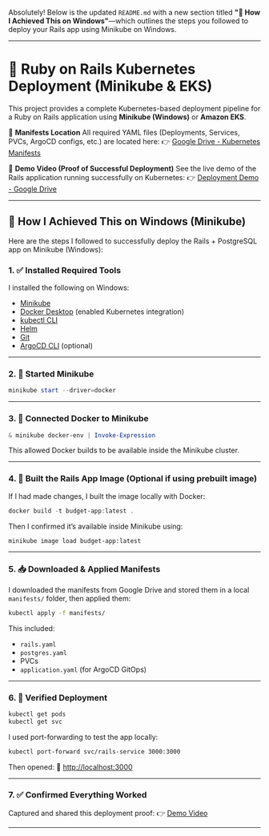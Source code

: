 Absolutely! Below is the updated `README.md` with a new section titled **"🧩 How I Achieved This on Windows"**—which outlines the steps you followed to deploy your Rails app using Minikube on Windows.

---

# 🚀 Ruby on Rails Kubernetes Deployment (Minikube & EKS)

This project provides a complete Kubernetes-based deployment pipeline for a Ruby on Rails application using **Minikube (Windows)** or **Amazon EKS**.

📁 **Manifests Location**
All required YAML files (Deployments, Services, PVCs, ArgoCD configs, etc.) are located here:
👉 [Google Drive - Kubernetes Manifests](https://drive.google.com/drive/folders/1X1fDOG-oGGdG5RaRbJ2AaCX9jBiNyNqy?usp=sharing)

🎥 **Demo Video (Proof of Successful Deployment)**
See the live demo of the Rails application running successfully on Kubernetes:
👉 [Deployment Demo - Google Drive](https://drive.google.com/file/d/1IwreCdwLHXYjD-VQnB6wTkh09GXmjJB-/view?usp=sharing)

---

## 🧩 How I Achieved This on Windows (Minikube)

Here are the steps I followed to successfully deploy the Rails + PostgreSQL app on Minikube (Windows):

### 1. ✅ Installed Required Tools

I installed the following on Windows:

* [Minikube](https://minikube.sigs.k8s.io/docs/start/)
* [Docker Desktop](https://www.docker.com/products/docker-desktop/) (enabled Kubernetes integration)
* [kubectl CLI](https://kubernetes.io/docs/tasks/tools/)
* [Helm](https://helm.sh/)
* [Git](https://git-scm.com/)
* [ArgoCD CLI](https://argo-cd.readthedocs.io/en/stable/cli_installation/) (optional)

---

### 2. 🚀 Started Minikube

```powershell
minikube start --driver=docker
```

---

### 3. 🔁 Connected Docker to Minikube

```powershell
& minikube docker-env | Invoke-Expression
```

This allowed Docker builds to be available inside the Minikube cluster.

---

### 4. 🧱 Built the Rails App Image (Optional if using prebuilt image)

If I had made changes, I built the image locally with Docker:

```powershell
docker build -t budget-app:latest .
```

Then I confirmed it’s available inside Minikube using:

```bash
minikube image load budget-app:latest
```

---

### 5. 📥 Downloaded & Applied Manifests

I downloaded the manifests from Google Drive and stored them in a local `manifests/` folder, then applied them:

```bash
kubectl apply -f manifests/
```

This included:

* `rails.yaml`
* `postgres.yaml`
* PVCs
* `application.yaml` (for ArgoCD GitOps)

---

### 6. 🎯 Verified Deployment

```bash
kubectl get pods
kubectl get svc
```

I used port-forwarding to test the app locally:

```bash
kubectl port-forward svc/rails-service 3000:3000
```

Then opened:
🔗 [http://localhost:3000](http://localhost:3000)

---

### 7. ✅ Confirmed Everything Worked

Captured and shared this deployment proof:
👉 [Demo Video](https://drive.google.com/file/d/1IwreCdwLHXYjD-VQnB6wTkh09GXmjJB-/view?usp=sharing)

---

